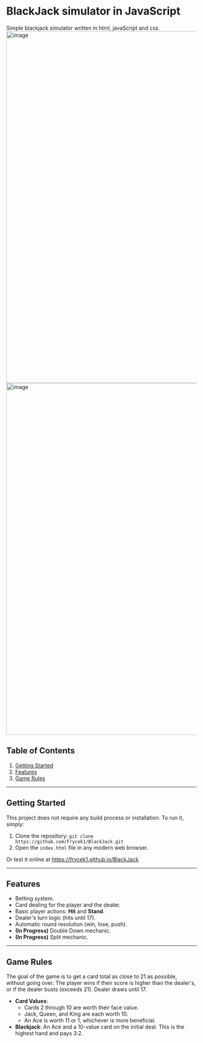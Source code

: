 # BlackJack simulator in JavaScript
Simple blackjack simulator written in html, javaScript and css.
<img width="1550" height="929" alt="image" src="https://github.com/user-attachments/assets/aa97bf34-bbcf-4498-9c5a-3d6f9a3f8469" />
<img width="1550" height="929" alt="image" src="https://github.com/user-attachments/assets/bf0170e7-70ba-47c0-91d3-34d0976792c5" />

## Table of Contents
1. [Getting Started](#getting-started)
2. [Features](#features)
3. [Game Rules](#game-rules)

---
## Getting Started
This project does not require any build process or installation. To run it, simply:
1.  Clone the repository: `git clone https://github.com/Frycek1/BlackJack.git`
2.  Open the `index.html` file in any modern web browser.

Or test it online at https://frycek1.github.io/BlackJack

---
## Features
- Betting system.
- Card dealing for the player and the dealer.
- Basic player actions: **Hit** and **Stand**.
- Dealer's turn logic (hits until 17).
- Automatic round resolution (win, lose, push).
- **(In Progress)** Double Down mechanic.
- **(In Progress)** Split mechanic.

---
## Game Rules
The goal of the game is to get a card total as close to 21 as possible, without going over. The player wins if their score is higher than the dealer's, or if the dealer busts (exceeds 21). Dealer draws until 17.

* **Card Values**:
    * Cards 2 through 10 are worth their face value.
    * Jack, Queen, and King are each worth 10.
    * An Ace is worth 11 or 1, whichever is more beneficial.
* **Blackjack**: An Ace and a 10-value card on the initial deal. This is the highest hand and pays 3:2.
